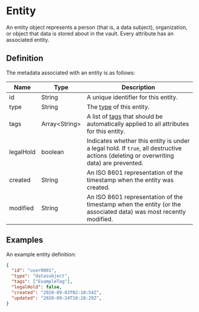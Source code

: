 # Entity

An entity object represents a person (that is, a data subject), organization, or object that data is stored about in the vault. Every attribute has an associated entity.

## Definition

The metadata associated with an entity is as follows:

|Name |Type |Description|
|-----|-----|-----------|
|id|String|A unique identifier for this entity.|
|type|String|The [type](/glossary/entity-type) of this entity.|
|tags|Array<String\>|A list of [tags](/glossary/tag) that should be automatically applied to all attributes for this entity.|
|legalHold|boolean|Indicates whether this entity is under a legal hold. If `true`, all destructive actions (deleting or overwriting data) are prevented.|
|created|String|An ISO 8601 representation of the timestamp when the entity was created.|
|modified|String|An ISO 8601 representation of the timestamp when the entity (or the associated data) was most recently modified.|

## Examples

An example entity definition:

```json
{
  "id": "user0001",
  "type": "datasubject",
  "tags": ["ExampleTag"],
  "legalHold": false,
  "created": "2020-09-03T02:18:54Z",
  "updated": "2020-09-24T18:28:29Z",
}
```
